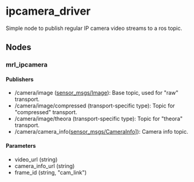 # ipcamera_driver
Simple node to publish regular IP camera video streams to a ros topic.

## Nodes

### mrl_ipcamera

#### Publishers

- /camera/image ([sensor_msgs/Image](http://docs.ros.org/kinetic/api/sensor_msgs/html/msg/Image.html)):
  Base topic, used for "raw" transport.
- /camera/image/compressed (transport-specific type):
  Topic for "compressed" transport.
- /camera/image/theora (transport-specific type):
  Topic for "theora" transport.
- /camera/camera_info([sensor_msgs/CameraInfo](http://docs.ros.org/kinetic/api/sensor_msgs/html/msg/CameraInfo.html)]):
  Camera info topic.
   
#### Parameters

- video_url (string)
- camera_info_url (string)
- frame_id (string, "cam_link")